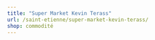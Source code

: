 ```yaml
---
title: "Super Market Kevin Terass"
url: /saint-etienne/super-market-kevin-terass/
shop: commodité
---
```


